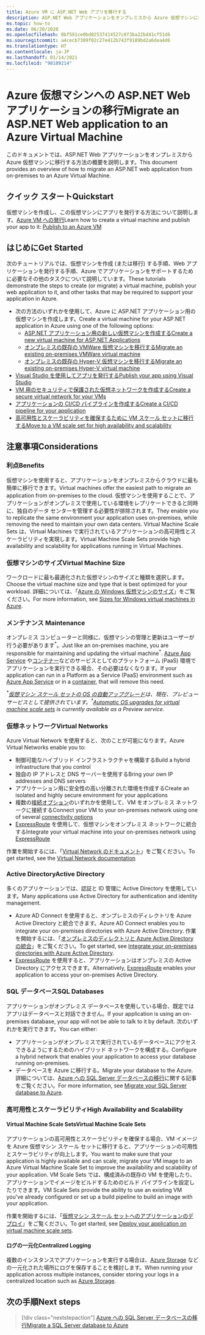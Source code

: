 ```yaml
---
title: Azure VM に ASP.NET Web アプリを移行する
description: ASP.NET Web アプリケーションをオンプレミスから Azure 仮想マシンに移行する方法について説明します。
ms.topic: how-to
ms.date: 06/20/2020
ms.openlocfilehash: 0bf591ce0bd02537414527c8f3ba22bd41cf51d6
ms.sourcegitcommit: a4cecb7389f02c27e412b743f9189bd2a6dea4d6
ms.translationtype: HT
ms.contentlocale: ja-JP
ms.lasthandoff: 01/14/2021
ms.locfileid: "98189214"
---
```

# <a name="migrate-an-aspnet-web-application-to-an-azure-virtual-machine"></a><span data-ttu-id="f343d-103">Azure 仮想マシンへの ASP.NET Web アプリケーションの移行</span><span class="sxs-lookup"><span data-stu-id="f343d-103">Migrate an ASP.NET Web application to an Azure Virtual Machine</span></span>

<span data-ttu-id="f343d-104">このドキュメントでは、ASP.NET Web アプリケーションをオンプレミスから Azure 仮想マシンに移行する方法の概要を説明します。</span><span class="sxs-lookup"><span data-stu-id="f343d-104">This document provides an overview of how to migrate an ASP.NET web application from on-premises to an Azure Virtual Machine.</span></span>

## <a name="quickstart"></a><span data-ttu-id="f343d-105">クイック スタート</span><span class="sxs-lookup"><span data-stu-id="f343d-105">Quickstart</span></span>

<span data-ttu-id="f343d-106">仮想マシンを作成し、この仮想マシンにアプリを発行する方法について説明します。[Azure VM への発行](https://tutorials.visualstudio.com/aspnet-vm/intro)</span><span class="sxs-lookup"><span data-stu-id="f343d-106">Learn how to create a virtual machine and publish your app to it: [Publish to an Azure VM](https://tutorials.visualstudio.com/aspnet-vm/intro)</span></span>

## <a name="get-started"></a><span data-ttu-id="f343d-107">はじめに</span><span class="sxs-lookup"><span data-stu-id="f343d-107">Get Started</span></span>

<span data-ttu-id="f343d-108">次のチュートリアルでは、仮想マシンを作成 (または移行) する手順、Web アプリケーションを発行する手順、Azure でアプリケーションをサポートするために必要なその他のタスクについて説明しています。</span><span class="sxs-lookup"><span data-stu-id="f343d-108">These tutorials demonstrate the steps to create (or migrate) a virtual machine, publish your web application to it, and other tasks that may be required to support your application in Azure.</span></span>

- <span data-ttu-id="f343d-109">次の方法のいずれかを使用して、Azure に ASP.NET アプリケーション用の仮想マシンを作成します。</span><span class="sxs-lookup"><span data-stu-id="f343d-109">Create a virtual machine for your ASP.NET application in Azure using one of the following options:</span></span>
  - [<span data-ttu-id="f343d-110">ASP.NET アプリケーション用の新しい仮想マシンを作成する</span><span class="sxs-lookup"><span data-stu-id="f343d-110">Create a new virtual machine for ASP.NET Applications</span></span>](https://go.microsoft.com/fwlink/?linkid=863237)
  - [<span data-ttu-id="f343d-111">オンプレミスの既存の VMWare 仮想マシンを移行する</span><span class="sxs-lookup"><span data-stu-id="f343d-111">Migrate an existing on-premises VMWare virtual machine</span></span>](/azure/migrate/tutorial-migrate-vmware)
  - [<span data-ttu-id="f343d-112">オンプレミスの既存の Hyper-V 仮想マシンを移行する</span><span class="sxs-lookup"><span data-stu-id="f343d-112">Migrate an existing on-premises Hyper-V virtual machine</span></span>](/azure/migrate/tutorial-migrate-hyper-v)
- [<span data-ttu-id="f343d-113">Visual Studio を使用してアプリを発行する</span><span class="sxs-lookup"><span data-stu-id="f343d-113">Publish your app using Visual Studio</span></span>](/azure/virtual-machines/windows/publish-web-app-from-visual-studio)
- [<span data-ttu-id="f343d-114">VM 用のセキュリティで保護された仮想ネットワークを作成する</span><span class="sxs-lookup"><span data-stu-id="f343d-114">Create a secure virtual network for your VMs</span></span>](/azure/virtual-network/virtual-network-get-started-vnet-subnet)
- [<span data-ttu-id="f343d-115">アプリケーションの CI/CD パイプラインを作成する</span><span class="sxs-lookup"><span data-stu-id="f343d-115">Create a CI/CD pipeline for your application</span></span>](/vsts/build-release/apps/cd/deploy-webdeploy-iis-deploygroups)
- [<span data-ttu-id="f343d-116">高可用性とスケーラビリティを確保するために VM スケール セットに移行する</span><span class="sxs-lookup"><span data-stu-id="f343d-116">Move to a VM scale set for high availability and scalability</span></span>](/azure/virtual-machine-scale-sets/virtual-machine-scale-sets-deploy-app)

## <a name="considerations"></a><span data-ttu-id="f343d-117">注意事項</span><span class="sxs-lookup"><span data-stu-id="f343d-117">Considerations</span></span>

### <a name="benefits"></a><span data-ttu-id="f343d-118">利点</span><span class="sxs-lookup"><span data-stu-id="f343d-118">Benefits</span></span>

<span data-ttu-id="f343d-119">仮想マシンを使用すると、アプリケーションをオンプレミスからクラウドに最も簡単に移行できます。</span><span class="sxs-lookup"><span data-stu-id="f343d-119">Virtual machines offer the easiest path to migrate an application from on-premises to the cloud.</span></span> <span data-ttu-id="f343d-120">仮想マシンを使用することで、アプリケーションがオンプレミスで使用している環境をレプリケートできると同時に、独自のデータ センターを管理する必要性が排除されます。</span><span class="sxs-lookup"><span data-stu-id="f343d-120">They enable you to replicate the same environment your application uses on-premises, while removing the need to maintain your own data centers.</span></span> <span data-ttu-id="f343d-121">Virtual Machine Scale Sets は、Virtual Machines で実行されているアプリケーションの高可用性とスケーラビリティを実現します。</span><span class="sxs-lookup"><span data-stu-id="f343d-121">Virtual Machine Scale Sets provide high availability and scalability for applications running in Virtual Machines.</span></span>

### <a name="virtual-machine-size"></a><span data-ttu-id="f343d-122">仮想マシンのサイズ</span><span class="sxs-lookup"><span data-stu-id="f343d-122">Virtual Machine Size</span></span>

<span data-ttu-id="f343d-123">ワークロードに最も最適化された仮想マシンのサイズと種類を選択します。</span><span class="sxs-lookup"><span data-stu-id="f343d-123">Choose the virtual machine size and type that is best optimized for your workload.</span></span> <span data-ttu-id="f343d-124">詳細については、「[Azure の Windows 仮想マシンのサイズ](/azure/virtual-machines/windows/sizes)」をご覧ください。</span><span class="sxs-lookup"><span data-stu-id="f343d-124">For more information, see [Sizes for Windows virtual machines in Azure](/azure/virtual-machines/windows/sizes).</span></span>

### <a name="maintenance"></a><span data-ttu-id="f343d-125">メンテナンス </span><span class="sxs-lookup"><span data-stu-id="f343d-125">Maintenance</span></span>

<span data-ttu-id="f343d-126">オンプレミス コンピューターと同様に、仮想マシンの管理と更新はユーザーが行う必要があります<sup>&#42;</sup>。</span><span class="sxs-lookup"><span data-stu-id="f343d-126">Just like an on-premises machine, you are responsible for maintaining and updating the virtual machine<sup>&#42;</sup>.</span></span> <span data-ttu-id="f343d-127">[Azure App Service](/azure/app-service/) や[コンテナー](/azure/app-service/containers/)などのサービスとしてのプラットフォーム (PaaS) 環境でアプリケーションを実行できる場合、その必要はなくなります。</span><span class="sxs-lookup"><span data-stu-id="f343d-127">If your application can run in a Platform as a Service (PaaS) environment such as [Azure App Service](/azure/app-service/) or in a [container](/azure/app-service/containers/), that will remove this need.</span></span>

<span data-ttu-id="f343d-128">*<sup>&#42;</sup>[仮想マシン スケール セットの OS の自動アップグレード](/azure/virtual-machine-scale-sets/virtual-machine-scale-sets-automatic-upgrade)は、現在、プレビュー サービスとして提供されています。*</span><span class="sxs-lookup"><span data-stu-id="f343d-128">*<sup>&#42;</sup>[Automatic OS upgrades for virtual machine scale sets](/azure/virtual-machine-scale-sets/virtual-machine-scale-sets-automatic-upgrade) is currently available as a Preview service.*</span></span>

### <a name="virtual-networks"></a><span data-ttu-id="f343d-129">仮想ネットワーク</span><span class="sxs-lookup"><span data-stu-id="f343d-129">Virtual Networks</span></span>

<span data-ttu-id="f343d-130">Azure Virtual Network を使用すると、次のことが可能になります。</span><span class="sxs-lookup"><span data-stu-id="f343d-130">Azure Virtual Networks enable you to:</span></span>

- <span data-ttu-id="f343d-131">制御可能なハイブリッド インフラストラクチャを構築する</span><span class="sxs-lookup"><span data-stu-id="f343d-131">Build a hybrid infrastructure that you control</span></span>
- <span data-ttu-id="f343d-132">独自の IP アドレスと DNS サーバーを使用する</span><span class="sxs-lookup"><span data-stu-id="f343d-132">Bring your own IP addresses and DNS servers</span></span>
- <span data-ttu-id="f343d-133">アプリケーション用に安全性の高い分離された環境を作成する</span><span class="sxs-lookup"><span data-stu-id="f343d-133">Create an isolated and highly secure environment for your applications</span></span>
- <span data-ttu-id="f343d-134">複数の[接続オプション](/azure/vpn-gateway/vpn-gateway-about-vpngateways#s2smulti)のいずれかを使用して、VM をオンプレミス ネットワークに接続する</span><span class="sxs-lookup"><span data-stu-id="f343d-134">Connect your VM to your on-premises network using one of several [connectivity options](/azure/vpn-gateway/vpn-gateway-about-vpngateways#s2smulti)</span></span>
- <span data-ttu-id="f343d-135">[ExpressRoute](https://azure.microsoft.com/services/expressroute/) を使用して、仮想マシンをオンプレミス ネットワークに統合する</span><span class="sxs-lookup"><span data-stu-id="f343d-135">Integrate your virtual machine into your on-premises network using [ExpressRoute](https://azure.microsoft.com/services/expressroute/)</span></span>

<span data-ttu-id="f343d-136">作業を開始するには、「[Virtual Network のドキュメント](/azure/virtual-network/)」をご覧ください。</span><span class="sxs-lookup"><span data-stu-id="f343d-136">To get started, see the [Virtual Network documentation](/azure/virtual-network/)</span></span>

### <a name="active-directory"></a><span data-ttu-id="f343d-137">Active Directory</span><span class="sxs-lookup"><span data-stu-id="f343d-137">Active Directory</span></span>

<span data-ttu-id="f343d-138">多くのアプリケーションでは、認証と ID 管理に Active Directory を使用しています。</span><span class="sxs-lookup"><span data-stu-id="f343d-138">Many applications use Active Directory for authentication and identity management.</span></span>

- <span data-ttu-id="f343d-139">Azure AD Connect を使用すると、オンプレミスのディレクトリを Azure Active Directory と統合できます。</span><span class="sxs-lookup"><span data-stu-id="f343d-139">Azure AD Connect enables you to integrate your on-premises directories with Azure Active Directory.</span></span> <span data-ttu-id="f343d-140">作業を開始するには、「[オンプレミスのディレクトリと Azure Active Directory の統合](/azure/active-directory/connect/active-directory-aadconnect)」をご覧ください。</span><span class="sxs-lookup"><span data-stu-id="f343d-140">To get started, see [Integrate your on-premises directories with Azure Active Directory](/azure/active-directory/connect/active-directory-aadconnect).</span></span>
- <span data-ttu-id="f343d-141">[ExpressRoute](https://azure.microsoft.com/services/expressroute/) を使用すると、アプリケーションはオンプレミスの Active Directory にアクセスできます。</span><span class="sxs-lookup"><span data-stu-id="f343d-141">Alternatively, [ExpressRoute](https://azure.microsoft.com/services/expressroute/) enables your application to access your on-premises Active Directory.</span></span>

### <a name="sql-databases"></a><span data-ttu-id="f343d-142">SQL データベース</span><span class="sxs-lookup"><span data-stu-id="f343d-142">SQL Databases</span></span>

<span data-ttu-id="f343d-143">アプリケーションがオンプレミス データベースを使用している場合、既定ではアプリはデータベースと対話できません。</span><span class="sxs-lookup"><span data-stu-id="f343d-143">If your application is using an on-premises database, your app will not be able to talk to it by default.</span></span> <span data-ttu-id="f343d-144">次のいずれかを実行できます。</span><span class="sxs-lookup"><span data-stu-id="f343d-144">You can either:</span></span>

- <span data-ttu-id="f343d-145">アプリケーションがオンプレミスで実行されているデータベースにアクセスできるようにするためのハイブリッド ネットワークを構成する。</span><span class="sxs-lookup"><span data-stu-id="f343d-145">Configure a hybrid network that enables your application to access your database running on-premises.</span></span>
- <span data-ttu-id="f343d-146">データベースを Azure に移行する。</span><span class="sxs-lookup"><span data-stu-id="f343d-146">Migrate your database to the Azure.</span></span> <span data-ttu-id="f343d-147">詳細については、[Azure への SQL Server データベースの移行](sql.md)に関する記事をご覧ください。</span><span class="sxs-lookup"><span data-stu-id="f343d-147">For more information, see [Migrate your SQL Server database to Azure](sql.md).</span></span>

### <a name="high-availability-and-scalability"></a><span data-ttu-id="f343d-148">高可用性とスケーラビリティ</span><span class="sxs-lookup"><span data-stu-id="f343d-148">High Availability and Scalability</span></span>

#### <a name="virtual-machine-scale-sets"></a><span data-ttu-id="f343d-149">Virtual Machine Scale Sets</span><span class="sxs-lookup"><span data-stu-id="f343d-149">Virtual Machine Scale Sets</span></span>

<span data-ttu-id="f343d-150">アプリケーションの高可用性とスケーラビリティを確保する場合、VM イメージを Azure 仮想マシン スケール セットに移行すると、アプリケーションの可用性とスケーラビリティが向上します。</span><span class="sxs-lookup"><span data-stu-id="f343d-150">You want to make sure that your application is highly available and can scale, migrate your VM image to an Azure Virtual Machine Scale Set to improve the availability and scalability of your application.</span></span> <span data-ttu-id="f343d-151">VM Scale Sets では、構成済みの既存の VM を使用したり、アプリケーションでイメージをビルドするためのビルド パイプラインを設定したりできます。</span><span class="sxs-lookup"><span data-stu-id="f343d-151">VM Scale Sets provide the ability to use an existing VM you've already configured or set up a build pipeline to build an image with your application.</span></span>

<span data-ttu-id="f343d-152">作業を開始するには、「[仮想マシン スケール セットへのアプリケーションのデプロイ](/azure/virtual-machine-scale-sets/virtual-machine-scale-sets-deploy-app)」をご覧ください。</span><span class="sxs-lookup"><span data-stu-id="f343d-152">To get started, see [Deploy your application on virtual machine scale sets](/azure/virtual-machine-scale-sets/virtual-machine-scale-sets-deploy-app).</span></span>

#### <a name="centralized-logging"></a><span data-ttu-id="f343d-153">ログの一元化</span><span class="sxs-lookup"><span data-stu-id="f343d-153">Centralized Logging</span></span>

<span data-ttu-id="f343d-154">複数のインスタンスでアプリケーションを実行する場合は、[Azure Storage](/azure/storage/) などの一元化された場所にログを保存することを検討します。</span><span class="sxs-lookup"><span data-stu-id="f343d-154">When running your application across multiple instances, consider storing your logs in a centralized location such as [Azure Storage](/azure/storage/).</span></span>

## <a name="next-steps"></a><span data-ttu-id="f343d-155">次の手順</span><span class="sxs-lookup"><span data-stu-id="f343d-155">Next steps</span></span>

> [!div class="nextstepaction"]
> [<span data-ttu-id="f343d-156">Azure への SQL Server データベースの移行</span><span class="sxs-lookup"><span data-stu-id="f343d-156">Migrate a SQL Server database to Azure</span></span>](sql.md)
